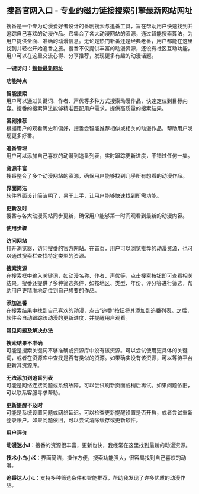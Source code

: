 <h2>搜番官网入口 - 专业的磁力链接搜索引擎最新网站网址</h2>
<p>搜番是一个专为动漫爱好者设计的番剧搜索与追番工具，旨在帮助用户快速找到并追踪自己喜欢的动漫作品。它集合了各大动漫网站的资源，通过智能搜索算法，为用户提供全面、准确的动漫信息。无论是热门新番还是经典老番，用户都能在这里找到并轻松开始追番之旅。搜番不仅提供丰富的动漫资源，还设有社区互动功能，用户可以在这里交流心得、分享推荐，发现更多有趣的动漫话题。</p>
<p><strong>一键访问：</strong><a href="https://www.litxdh.com/sites/sou-fan.html"><strong>搜番最新网址</strong></a></p>
<p><strong>功能特点</strong></p>
<p><strong>智能搜索</strong><br>用户可以通过关键词、作者、声优等多种方式搜索动漫作品，快速定位到目标内容。搜番的搜索算法能够精准匹配用户需求，提供高质量的搜索结果。</p>
<p><strong>番剧推荐</strong><br>根据用户的观看历史和偏好，搜番会智能推荐相似或相关的动漫作品，帮助用户发现更多好番。</p>
<p><strong>追番管理</strong><br>用户可以添加自己喜欢的动漫到追番列表，实时跟踪更新进度，不错过任何一集。</p>
<p><strong>资源丰富</strong><br>搜番整合了多个动漫网站的资源，确保用户能够找到几乎所有想看的动漫作品。</p>
<p><strong>界面简洁</strong><br>软件界面设计简洁明了，易于上手，让用户能够快速找到所需功能。</p>
<p><strong>更新及时</strong><br>搜番与各大动漫网站同步更新，确保用户能够第一时间观看到最新的动漫内容。</p>
<p><strong>使用步骤</strong></p>
<p><strong>访问网站</strong><br>打开浏览器，访问搜番的官方网站。在首页，用户可以浏览推荐的动漫资源，也可以通过搜索栏查找特定类型的资源。</p>
<p><strong>搜索资源</strong><br>在搜索框中输入关键词，如动漫名称、作者、声优等，点击搜索按钮即可查看相关结果。搜番还提供了多种筛选条件，如按地区、类型、年份、评分等进行筛选，帮助用户更精准地定位到自己想要的作品。</p>
<p><strong>添加追番</strong><br>在搜索结果中找到自己喜欢的动漫，点击“追番”按钮将其添加到追番列表。之后，软件会自动跟踪该动漫的更新进度，并提醒用户观看。</p>
<p><strong>常见问题及解决办法</strong></p>
<p><strong>搜索结果不准确</strong><br>可能是搜索关键词不够准确或资源库中没有该资源。可以尝试使用更具体的关键词，或者在资源库中查找是否有类似的资源。如果确实没有该资源，可以等待平台更新其资源库。</p>
<p><strong>无法添加到追番列表</strong><br>可能是网络连接问题或系统故障。可以尝试刷新页面或稍后再试。如果问题依旧，可以联系客服寻求帮助。</p>
<p><strong>更新提醒不及时</strong><br>可能是系统设置问题或网络延迟。可以检查更新提醒设置是否开启，或者尝试重新登录账户。如果问题依旧，可以尝试清除缓存或更新软件。</p>
<p><strong>用户评价</strong></p>
<p><strong>动漫迷小J</strong>：搜番的资源很丰富，更新也快，我经常在这里找到最新的动漫资源。</p>
<p><strong>技术小白小K</strong>：界面简洁，操作方便，搜索功能强大，很容易找到自己喜欢的动漫。</p>
<p><strong>追番达人小L</strong>：支持多种筛选条件和智能推荐，帮助我发现了许多优质的动漫作品。</p>
